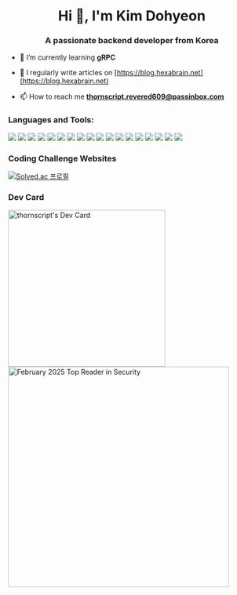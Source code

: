 <h1 align="center">Hi 👋, I'm Kim Dohyeon</h1>
<h3 align="center">A passionate backend developer from Korea</h3>

- 🌱 I’m currently learning **gRPC**

- 📝 I regularly write articles on [https://blog.hexabrain.net](https://blog.hexabrain.net)

- 📫 How to reach me **thornscript.revered609@passinbox.com**

<h3 align="left">Languages and Tools:</h3>
<p align="left">
  <img src="https://img.shields.io/badge/Sonarqube-5190cf?style=for-the-badge&logo=sonarqube&logoColor=white">
  <img src="https://img.shields.io/badge/C%2B%2B-00599C?style=for-the-badge&logo=c%2B%2B&logoColor=white">
  <img src="https://img.shields.io/badge/MySQL-005C84?style=for-the-badge&logo=mysql&logoColor=white">
  <img src="https://img.shields.io/badge/.NET-512BD4?style=for-the-badge&logo=dotnet&logoColor=white">
  <img src="https://img.shields.io/badge/Docker-2CA5E0?style=for-the-badge&logo=docker&logoColor=white">
  <img src="https://img.shields.io/badge/gradle-02303A?style=for-the-badge&logo=gradle&logoColor=white">
  <img src="https://img.shields.io/badge/Junit5-25A162?style=for-the-badge&logo=junit5&logoColor=white">
  <img src="https://img.shields.io/badge/Hibernate-59666C?style=for-the-badge&logo=Hibernate&logoColor=white">
  <img src="https://img.shields.io/badge/Spring-6DB33F?style=for-the-badge&logo=spring&logoColor=white">
  <img src="https://img.shields.io/badge/java-007396?style=for-the-badge&logo=java&logoColor=white">
  <img src="https://img.shields.io/badge/Spring_Security-6DB33F?style=for-the-badge&logo=Spring-Security&logoColor=white">
  <img src="https://img.shields.io/badge/spring_boot-6DB33F?style=for-the-badge&logo=springboot&logoColor=white">
  <img src="https://img.shields.io/badge/IntelliJ_IDEA-000000.svg?style=for-the-badge&logo=intellij-idea&logoColor=white">
  <img src="https://img.shields.io/badge/VSCode-0078D4?style=for-the-badge&logo=visual%20studio%20code&logoColor=white">
  <img src="https://img.shields.io/badge/GIT-E44C30?style=for-the-badge&logo=git&logoColor=white">
  <img src="https://img.shields.io/badge/Github%20Actions-282a2e?style=for-the-badge&logo=githubactions&logoColor=367cfe">
  <img src="https://img.shields.io/badge/Jira-0052CC?style=for-the-badge&logo=Jira&logoColor=white">
  <img src="https://img.shields.io/badge/amazon_aws-232F3E?style=for-the-badge&logo=amazonaws&logoColor=white">
</p>

### Coding Challenge Websites
[![Solved.ac 프로필](http://mazassumnida.wtf/api/v2/generate_badge?boj=layer6ai)](https://solved.ac/layer6ai)

### Dev Card
<a href="https://app.daily.dev/chiyo"><img src="https://api.daily.dev/devcards/v2/Ov1WmbJ61.png?type=default&r=hba" width="320" alt="thornscript's Dev Card"/></a>
<a href="https://app.daily.dev/chiyo"><img src="https://github.com/user-attachments/assets/c10b32b8-c64e-42d0-9b59-fb05f54f040c" width="450" alt="February 2025 Top Reader in Security"/></a>

